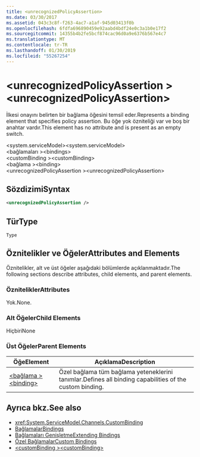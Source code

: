 ```yaml
---
title: <unrecognizedPolicyAssertion>
ms.date: 03/30/2017
ms.assetid: 043c3c8f-f263-4ac7-a1af-945d03413f0b
ms.openlocfilehash: 6fdfa696890459e92aabd4bdf24e0c3a1b0e17f2
ms.sourcegitcommit: 14355b4b2fe5bcf874cac96d0a9e6376b567e4c7
ms.translationtype: MT
ms.contentlocale: tr-TR
ms.lasthandoff: 01/30/2019
ms.locfileid: "55267254"
---
```

# <a name="unrecognizedpolicyassertion"></a><span data-ttu-id="95180-101">\<unrecognizedPolicyAssertion ></span><span class="sxs-lookup"><span data-stu-id="95180-101">\<unrecognizedPolicyAssertion></span></span>
<span data-ttu-id="95180-102">İlkesi onayını belirten bir bağlama öğesini temsil eder.</span><span class="sxs-lookup"><span data-stu-id="95180-102">Represents a binding element that specifies policy assertion.</span></span> <span data-ttu-id="95180-103">Bu öğe yok özniteliği var ve boş bir anahtar vardır.</span><span class="sxs-lookup"><span data-stu-id="95180-103">This element has no attribute and is present as an empty switch.</span></span>  
  
 <span data-ttu-id="95180-104">\<system.serviceModel></span><span class="sxs-lookup"><span data-stu-id="95180-104">\<system.serviceModel></span></span>  
<span data-ttu-id="95180-105">\<bağlamaları ></span><span class="sxs-lookup"><span data-stu-id="95180-105">\<bindings></span></span>  
<span data-ttu-id="95180-106">\<customBinding ></span><span class="sxs-lookup"><span data-stu-id="95180-106">\<customBinding></span></span>  
<span data-ttu-id="95180-107">\<bağlama ></span><span class="sxs-lookup"><span data-stu-id="95180-107">\<binding></span></span>  
<span data-ttu-id="95180-108">\<unrecognizedPolicyAssertion ></span><span class="sxs-lookup"><span data-stu-id="95180-108">\<unrecognizedPolicyAssertion></span></span>  
  
## <a name="syntax"></a><span data-ttu-id="95180-109">Sözdizimi</span><span class="sxs-lookup"><span data-stu-id="95180-109">Syntax</span></span>  
  
```xml  
<unrecognizedPolicyAssertion />
```  
  
## <a name="type"></a><span data-ttu-id="95180-110">Tür</span><span class="sxs-lookup"><span data-stu-id="95180-110">Type</span></span>  
 `Type`  
  
## <a name="attributes-and-elements"></a><span data-ttu-id="95180-111">Öznitelikler ve Öğeler</span><span class="sxs-lookup"><span data-stu-id="95180-111">Attributes and Elements</span></span>  
 <span data-ttu-id="95180-112">Öznitelikler, alt ve üst öğeler aşağıdaki bölümlerde açıklanmaktadır.</span><span class="sxs-lookup"><span data-stu-id="95180-112">The following sections describe attributes, child elements, and parent elements.</span></span>  
  
### <a name="attributes"></a><span data-ttu-id="95180-113">Öznitelikler</span><span class="sxs-lookup"><span data-stu-id="95180-113">Attributes</span></span>  
 <span data-ttu-id="95180-114">Yok.</span><span class="sxs-lookup"><span data-stu-id="95180-114">None.</span></span>  
  
### <a name="child-elements"></a><span data-ttu-id="95180-115">Alt Öğeler</span><span class="sxs-lookup"><span data-stu-id="95180-115">Child Elements</span></span>  
 <span data-ttu-id="95180-116">Hiçbiri</span><span class="sxs-lookup"><span data-stu-id="95180-116">None</span></span>  
  
### <a name="parent-elements"></a><span data-ttu-id="95180-117">Üst Öğeler</span><span class="sxs-lookup"><span data-stu-id="95180-117">Parent Elements</span></span>  
  
|<span data-ttu-id="95180-118">Öğe</span><span class="sxs-lookup"><span data-stu-id="95180-118">Element</span></span>|<span data-ttu-id="95180-119">Açıklama</span><span class="sxs-lookup"><span data-stu-id="95180-119">Description</span></span>|  
|-------------|-----------------|  
|[<span data-ttu-id="95180-120">\<bağlama ></span><span class="sxs-lookup"><span data-stu-id="95180-120">\<binding></span></span>](../../../../../docs/framework/misc/binding.md)|<span data-ttu-id="95180-121">Özel bağlama tüm bağlama yeteneklerini tanımlar.</span><span class="sxs-lookup"><span data-stu-id="95180-121">Defines all binding capabilities of the custom binding.</span></span>|  
  
## <a name="see-also"></a><span data-ttu-id="95180-122">Ayrıca bkz.</span><span class="sxs-lookup"><span data-stu-id="95180-122">See also</span></span>
- <xref:System.ServiceModel.Channels.CustomBinding>
- [<span data-ttu-id="95180-123">Bağlamalar</span><span class="sxs-lookup"><span data-stu-id="95180-123">Bindings</span></span>](../../../../../docs/framework/wcf/bindings.md)
- [<span data-ttu-id="95180-124">Bağlamaları Genişletme</span><span class="sxs-lookup"><span data-stu-id="95180-124">Extending Bindings</span></span>](../../../../../docs/framework/wcf/extending/extending-bindings.md)
- [<span data-ttu-id="95180-125">Özel Bağlamalar</span><span class="sxs-lookup"><span data-stu-id="95180-125">Custom Bindings</span></span>](../../../../../docs/framework/wcf/extending/custom-bindings.md)
- [<span data-ttu-id="95180-126">\<customBinding ></span><span class="sxs-lookup"><span data-stu-id="95180-126">\<customBinding></span></span>](../../../../../docs/framework/configure-apps/file-schema/wcf/custombinding.md)
